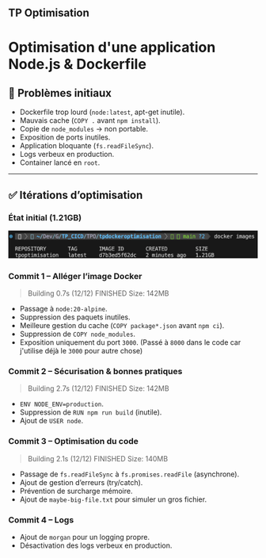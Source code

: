 ## TP Optimisation

# Optimisation d'une application Node.js & Dockerfile

## 🐛 Problèmes initiaux
- Dockerfile trop lourd (`node:latest`, apt-get inutile).
- Mauvais cache (`COPY .` avant `npm install`).
- Copie de `node_modules` → non portable.
- Exposition de ports inutiles.
- Application bloquante (`fs.readFileSync`).
- Logs verbeux en production.
- Container lancé en `root`.
---

## ✅ Itérations d’optimisation

### État initial (1.21GB)
![](./DockerImageInitial.png)

### Commit 1 – Alléger l’image Docker
> Building 0.7s (12/12) FINISHED 
> Size: 142MB
- Passage à `node:20-alpine`.
- Suppression des paquets inutiles.
- Meilleure gestion du cache (`COPY package*.json` avant `npm ci`).
- Suppression de `COPY node_modules`.
- Exposition uniquement du port `3000`. (Passé à `8000` dans le code car j'utilise déjà le `3000` pour autre chose)

### Commit 2 – Sécurisation & bonnes pratiques
> Building 2.7s (12/12) FINISHED
> Size: 142MB
- `ENV NODE_ENV=production`.
- Suppression de `RUN npm run build` (inutile).
- Ajout de `USER node`.

### Commit 3 – Optimisation du code
> Building 2.1s (12/12) FINISHED
> Size: 140MB
- Passage de `fs.readFileSync` à `fs.promises.readFile` (asynchrone).
- Ajout de gestion d’erreurs (try/catch).
- Prévention de surcharge mémoire.
- Ajout de `maybe-big-file.txt` pour simuler un gros fichier.

### Commit 4 – Logs
>
>
- Ajout de `morgan` pour un logging propre.
- Désactivation des logs verbeux en production.